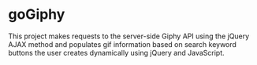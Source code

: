 # goGiphy
This project makes requests to the server-side Giphy API using the jQuery AJAX method and populates gif information based on search keyword buttons the user creates dynamically using jQuery and JavaScript.

